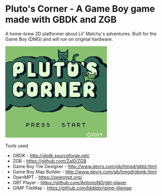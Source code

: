 Pluto's Corner - A Game Boy game made with GBDK and ZGB
===========


A home-brew 2D platformer about Lil' Matchy's adventures. Built for the Game Boy (DMG) and will run on original hardware.



![Pluto's Corner Game Boy game screenshots](https://raw.githubusercontent.com/bbbbbr/plutoscorner/release/screenshot/screenshot_anim.gif)


Tools used
 * GBDK - http://gbdk.sourceforge.net/
 * ZGB - https://github.com/Zal0/ZGB
 * Game Boy Tile Designer - http://www.devrs.com/gb/hmgd/gbtd.html
 * Game Boy Map Builder - http://www.devrs.com/gb/hmgd/gbmb.html
 * OpenMPT - https://openmpt.org/
 * GBT Player - https://github.com/AntonioND/gbt-player
 * GIMP TileMap - https://github.com/bbbbbr/gimp-tilemap
